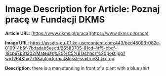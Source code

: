 # Image Description for Article: Poznaj pracę w Fundacji DKMS
**Article URL**: [https://www.dkms.pl/praca](https://www.dkms.pl/praca)

**Image URL**: https://assets-eu-01.kc-usercontent.com:443/bed48093-082e-0109-4b5f-7bdadab5eedd/26583705-81cd-4ff5-bbcf-18cb97b31302/Mateusz%20%C5%81achacz%20post.jpg?w=1264&h=775&auto=format&lossless=true&fit=crop

**Description**: there is a man standing in front of a plant with a blue shirt
